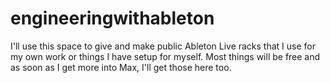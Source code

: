 # engineeringwithableton
I'll use this space to give and make public Ableton Live racks that I use for my own work or things I have setup for myself. Most things will be free and as soon as I get more into Max, I'll get those here too.
